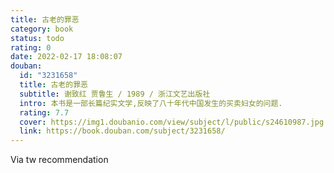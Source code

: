```yaml
---
title: 古老的罪恶
category: book
status: todo
rating: 0
date: 2022-02-17 18:08:07
douban:
  id: "3231658"
  title: 古老的罪恶
  subtitle: 谢致红 贾鲁生 / 1989 / 浙江文艺出版社
  intro: 本书是一部长篇纪实文学,反映了八十年代中国发生的买卖妇女的问题.
  rating: 7.7
  cover: https://img1.doubanio.com/view/subject/l/public/s24610987.jpg
  link: https://book.douban.com/subject/3231658/
---
```


Via tw recommendation 